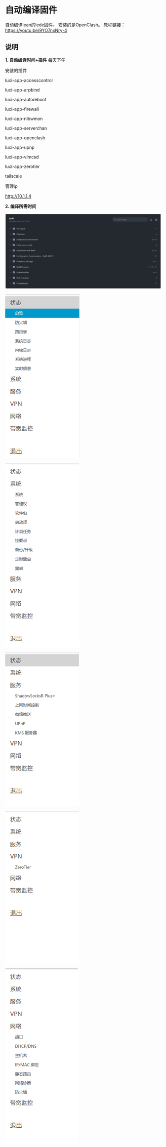 # 自动编译固件

自动编译lean的lede固件。
安装的是OpenClash。
教程链接：https://youtu.be/9YO7nxNry-4

## 说明

**1. 自动编译时间+插件**
每天下午

安装的插件

luci-app-accesscontrol

luci-app-arpbind

luci-app-autoreboot

luci-app-firewall

luci-app-nlbwmon

luci-app-serverchan

luci-app-openclash

luci-app-upnp

luci-app-vlmcsd

luci-app-zerotier

tailscale

管理ip

http://10.1.1.4

    
**2. 编译所需时间**

![编译所需时间](IMG/0.编译所需时间.png) 

![状态](IMG/1.状态.png) 

![系统](IMG/2.系统.png) 

![服务](IMG/3.服务.png) 

![VPN](IMG/4.VPN.png) 

![网络](IMG/5.网络.png) 



